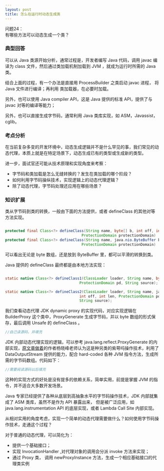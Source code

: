 ```yaml
---
layout: post
title: 怎么在运行时动态生成类
---
```

问题24：   
有哪些方法可以动态生成一个类？

### 典型回答
可以从 Java 类源开始分析，通常过程是，开发者编写 Java 代码，调用 javac 编译为 class 文件，然后通过类加载机制加载到 JVM ，就成为运行时所需的 Java 类。

结合上面的过程，有一个办法是直接用 ProcessBuilder 之类启动 javac 进程， 将 Java 文件进行编译；再利用 类加载器，在必要时加载。

另外，也可以使用 Java compiler API，这是 Java 提供的标准 API，提供了与 javac 对等的编译等能力；

另外，也可以直接生成字节码，通常利用 Java 类库实现，如 ASM，Javassist，cglib。

### 考点分析

在当前复杂多变的开发环境中，动态生成逻辑并不是什么罕见的事，我们常见的动态代理，本质上就是在特定场景下，动态生成已有的类型或生成新的类型。

进一步，面试官还可能从技术原理和实现角度来考察：
* 字节码和类加载是怎么无缝转换的？发生在类加载的哪个阶段？
* 如何利用字节码操纵技术，实现逻辑上的动态代理逻辑？
* 除了动态代理，字节码处理还应用在哪些场景？
  
### 知识扩展

类从字节码到类的转换，一般由下面的方法提供，或者 defineClass 的其他对等方法实现。

~~~ java

protected final Class<?> defineClass(String name, byte[] b, int off, int len,
                                   ProtectionDomain protectionDomain)
protected final Class<?> defineClass(String name, java.nio.ByteBuffer b,
                                   ProtectionDomain protectionDomain)
~~~  

可以看出无论是 byte 数组，还是放到 ByteBuffer 里，都可以平滑的转换到类。

Java 提供的 defineClass 最终都是由本地方法实现：

~~~ java

static native Class<?> defineClass1(ClassLoader loader, String name, byte[] b, int off, int len,
                                  ProtectionDomain pd, String source);

static native Class<?> defineClass2(ClassLoader loader, String name, java.nio.ByteBuffer b,
                                  int off, int len, ProtectionDomain pd,
                                  String source);
~~~   

我们查看动态代理 JDK dynamic proxy 的实现代码，对应实现逻辑在 BuilderProxy 这个类中，ProxyGenerate 生成字节码，并以 byte 数组的形式保存，最后调用 Unsafe 的 defineClass 。

~~~ java
//自己读源码，并填充

~~~

JDK 内部动态代理实现的逻辑，可以参考 java.lang.reflect.ProxyGenerate 的内部实现，[原文章做着](https://time.geekbang.org/column/article/10076)的作者杨晓峰老师认为这是种另类的紫萼吗操作技术，利用了 DataOutputStream 提供的能力，配合 hard-coded 各种 JVM 指令方法，生成所需的字节码数组。代码如下：

~~~ java
//需要阅读源码以后填充

~~~   

这种的实现方式的好处是没有提多的依赖关系，简单实用，前提是掌握 JVM 的指令，并不适合大多数开发场景。

Java 专家已经提供了各种从底层到高抽象水平的字节码操作技术，JDK 内部就集成了 ASM 类库，虽然不是作为 API 暴露出来， 但是被广泛应用，如 java.lang.instrumentation API 的底层实现，或者 Lambda Call Site 内部实现。


从相对实用的角度考虑，实现一个简单的动态代理需要做什么？如何使用字节码操作技术，走通这个过程？

对于普通的动态代理，可以简化为：
* 提供一个基础接口；
* 实现 InvocationHandler ,对代理对象的调用会分派 invoke 方法来实现；
* 通过 Proxy 类， 调用 newProxyInstance 方法，生成一个相应基础接口的代理类实例
